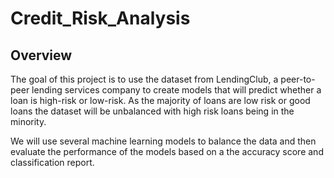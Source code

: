# Credit_Risk_Analysis

## Overview
The goal of this project is to use the dataset from LendingClub, a peer-to-peer lending services company to create models that will predict whether a loan is high-risk or low-risk. As the majority of loans are low risk or good loans the dataset will be unbalanced with high risk loans being in the minority. 

We will use several machine learning models to balance the data and then evaluate the performance of the models based on a the accuracy score and classification report. 
